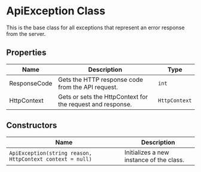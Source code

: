 
# ApiException Class

This is the base class for all exceptions that represent an error response from the server.

## Properties

| Name | Description | Type |
|  --- | --- | --- |
| ResponseCode | Gets the HTTP response code from the API request. | `int` |
| HttpContext | Gets or sets the HttpContext for the request and response. | `HttpContext` |

## Constructors

| Name | Description |
|  --- | --- |
| `ApiException(string reason, HttpContext context = null)` | Initializes a new instance of the <see cref="ApiException"/> class. |

